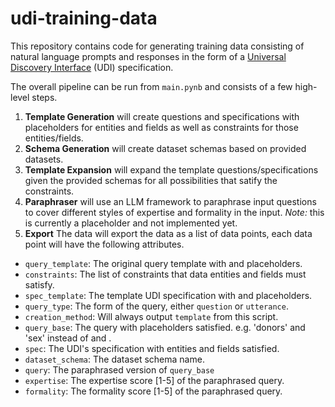 # udi-training-data

This repository contains code for generating training data consisting of natural language prompts and responses in the form of a [Universal Discovery Interface](https://github.com/hms-dbmi/udi-grammar) (UDI) specification.

The overall pipeline can be run from `main.pynb` and consists of a few high-level steps.

1. **Template Generation** will create questions and specifications with placeholders for entities and fields as well as constraints for those entities/fields.
2. **Schema Generation** will create dataset schemas based on provided datasets.
3. **Template Expansion** will expand the template questions/specifications given the provided schemas for all possibilities that satify the constraints.
4. **Paraphraser** will use an LLM framework to paraphrase input questions to cover different styles of expertise and formality in the input. _Note:_ this is currently a placeholder and not implemented yet.
5. **Export** The data will export the data as a list of data points, each data point will have the following attributes.

- `query_template`: The original query template with <E> and <F> placeholders.
- `constraints`: The list of constraints that data entities and fields must satisfy.
- `spec_template`: The template UDI specification with <E> and <F> placeholders.
- `query_type`: The form of the query, either `question` or `utterance`.
- `creation_method`: Will always output `template` from this script.
- `query_base`: The query with placeholders satisfied. e.g. 'donors' and 'sex' instead of <E> and <F>.
- `spec`: The UDI's specification with entities and fields satisfied.
- `dataset_schema`: The dataset schema name.
- `query`: The paraphrased version of `query_base`
- `expertise`: The expertise score [1-5] of the paraphrased query.
- `formality`: The formality score [1-5] of the paraphrased query.
